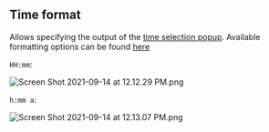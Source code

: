 ## Time format

Allows specifying the output of the [time selection popup](Time%20trigger.md). Available formatting options can be found [here](https://momentjs.com/docs/#/displaying/format/)

`HH:mm`:

<img alt="Screen Shot 2021-09-14 at 12.12.29 PM.png" srcset="/obsidian-chatlike/Assets/Screen%20Shot%202021-09-14%20at%2012.12.29%20PM.png 2x">

`h:mm a`:

<img alt="Screen Shot 2021-09-14 at 12.13.07 PM.png" srcset="/obsidian-chatlike/Assets/Screen%20Shot%202021-09-14%20at%2012.13.07%20PM.png 2x">
